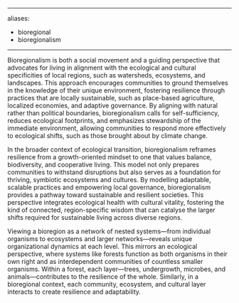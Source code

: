 ______________________________________________________________________

aliases:

- bioregional
- bioregionalism

______________________________________________________________________

Bioregionalism is both a social movement and a guiding perspective that advocates for living in alignment with the ecological and cultural specificities of local regions, such as watersheds, ecosystems, and landscapes. This approach encourages communities to ground themselves in the knowledge of their unique environment, fostering resilience through practices that are locally sustainable, such as place-based agriculture, localized economies, and adaptive governance. By aligning with natural rather than political boundaries, bioregionalism calls for self-sufficiency, reduces ecological footprints, and emphasizes stewardship of the immediate environment, allowing communities to respond more effectively to ecological shifts, such as those brought about by climate change.

In the broader context of ecological transition, bioregionalism reframes resilience from a growth-oriented mindset to one that values balance, biodiversity, and cooperative living. This model not only prepares communities to withstand disruptions but also serves as a foundation for thriving, symbiotic ecosystems and cultures. By modelling adaptable, scalable practices and empowering local governance, bioregionalism provides a pathway toward sustainable and resilient societies. This perspective integrates ecological health with cultural vitality, fostering the kind of connected, region-specific wisdom that can catalyse the larger shifts required for sustainable living across diverse regions.

Viewing a bioregion as a network of nested systems—from individual organisms to ecosystems and larger networks—reveals unique organizational dynamics at each level. This mirrors an ecological perspective, where systems like forests function as both organisms in their own right and as interdependent communities of countless smaller organisms. Within a forest, each layer—trees, undergrowth, microbes, and animals—contributes to the resilience of the whole. Similarly, in a bioregional context, each community, ecosystem, and cultural layer interacts to create resilience and adaptability.
